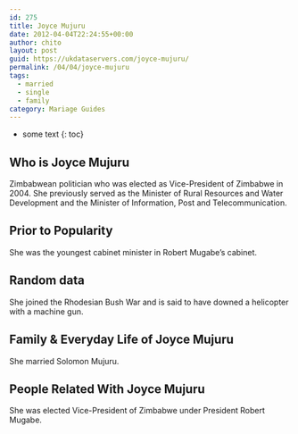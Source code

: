 ```yaml
---
id: 275
title: Joyce Mujuru
date: 2012-04-04T22:24:55+00:00
author: chito
layout: post
guid: https://ukdataservers.com/joyce-mujuru/
permalink: /04/04/joyce-mujuru  
tags:
  - married
  - single
  - family
category: Mariage Guides
---
```


* some text
{: toc}


## Who is  Joyce Mujuru
                  
                  
                  
Zimbabwean politician who was elected as Vice-President of Zimbabwe in 2004. She previously served as the Minister of Rural Resources and Water Development and the Minister of Information, Post and Telecommunication.
                  
                
                
                
## Prior to Popularity 
                  
                  
                  
She was the youngest cabinet minister in Robert Mugabe&#8217;s cabinet.
                  
                
                
                
## Random data 
                  
                  
                  
She joined the Rhodesian Bush War and is said to have downed a helicopter with a machine gun.
                  
                
                
                
## Family & Everyday Life of Joyce Mujuru
                  
                  
                  
She married Solomon Mujuru.
                  
                
                
                
## People Related With  Joyce Mujuru
                  
                  
                  
She was elected Vice-President of Zimbabwe under President Robert Mugabe.
                  
                
              
            
          
          
          
    
    
  
